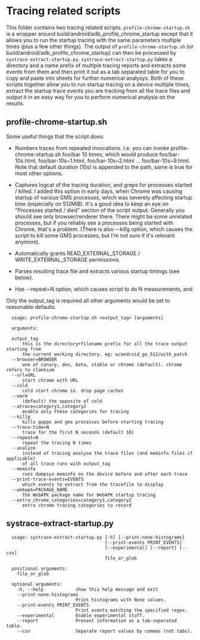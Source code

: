 Tracing related scripts
=======================

This folder contains two tracing related scripts. `profile-chrome-startup.sh` is
a wrapper around build/android/adb_profile_chrome_startup except that it allows
you to run the startup tracing with the same parameters multiple times (plus a
few other things). The output of `profile-chrome-startup.sh` (or
build/android/adb_profile_chrome_startup) can then be processed by
`systrace-extract-startup.py`. `systrace-extract-startup.py` takes a directory
and a name prefix of multiple tracing reports and extracts some events from them
and then print it out as a tab separated table for you to copy and paste into
sheets for further numerical analysys. Both of these scripts together allow you
to run startup tracing on a device multiple times, extract the startup trace
events you are tracking from all the trace files and output it in an easy way
for you to perform numerical analysis on the results.


profile-chrome-startup.sh
-------------------------

Some useful things that the script does:

 - Numbers traces from repeated invocations. I.e. you can invoke
   profile-chrome-startup.sh foo/bar 10 times, which would produce
   foo/bar-10s.html, foo/bar-10s~1.html, foo/bar-10s~2.html …
   foo/bar-10s~9.html. Note that default duration (10s) is appended to the path,
   same is true for most other options.

 - Captures logcat of the tracing duration, and greps for processes started /
   killed. I added this option in early days, when Chrome was causing startup of
   various GMS processes, which was severely affecting startup time (especially
   on 512MiB). It's a good idea to keep an eye on "Processes started / died"
   section of the script output. Generally you should see only browser/renderer
   there. There might be some unrelated processes, but if you reliably see a
   processes being started with Chrome, that's a problem. (There is also --killg
   option, which causes the script to kill some GMS processes, but I'm not sure
   if it's relevant anymore).

 - Automatically grants READ_EXTERNAL_STORAGE / WRITE_EXTERNAL_STORAGE permissions.

 - Parses resulting trace file and extracts various startup timings (see below).

 - Has --repeat=N option, which causes script to do N measurements, and

Only the output_tag is required all other arguments would be set to reasonable
defaults.

```
  usage: profile-chrome-startup.sh <output_tag> [arguments]

  arguments:

  output_tag
      this is the directory+filename prefix for all the trace output starting from
      the current working directory. eg: w/android_go_512/with_patch
  --browser=BROWSER
      one of canary, dev, beta, stable or chrome (default). chrome refers to clankium
  --url=URL
      start chrome with URL
  --cold
      cold start chrome ie. drop page caches
  --warm
      (default) the opposite of cold
  --atrace=category1,category2
      enable only these categories for tracing
  --killg
      kills gapps and gms processes before starting tracing
  --trace-time=N
      trace for the first N seconds (default 10)
  --repeat=N
      repeat the tracing N times
  --analyze
      instead of tracing analyse the trace files (and meminfo files if applicable)
      of all trace runs with output_tag
  --meminfo
      runs dumpsys meminfo on the device before and after each trace
  --print-trace-events=EVENTS
      which events to extract from the tracefile to display
  --webapk=PACKAGE_NAME
      the WebAPK package name for WebAPK startup tracing
  --extra_chrome_categories=category1,category2
      extra chrome tracing categories to record
```

systrace-extract-startup.py
---------------------------

```
  usage: systrace-extract-startup.py [-h] [--print-none-histograms]
                                     [--print-events PRINT_EVENTS]
                                     [--experimental] [--report] [--csv]
                                     file_or_glob

  positional arguments:
    file_or_glob

  optional arguments:
    -h, --help            show this help message and exit
    --print-none-histograms
                          Print histograms with None values.
    --print-events PRINT_EVENTS
                          Print events matching the specified regex.
    --experimental        Enable experimental stuff.
    --report              Present information as a tab-separated table.
    --csv                 Separate report values by commas (not tabs).
```

